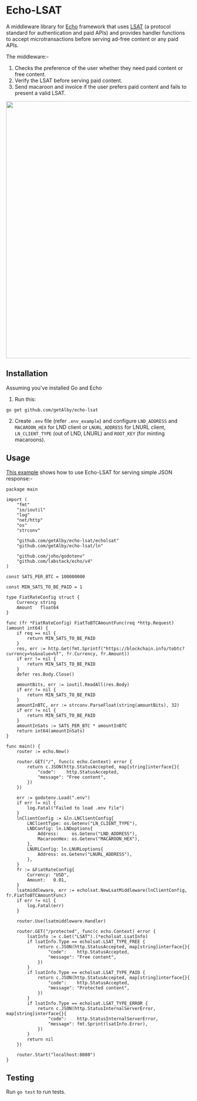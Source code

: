 # Echo-LSAT

A middleware library for [Echo](https://echo.labstack.com/) framework that uses [LSAT](https://lsat.tech/) (a protocol standard for authentication and paid APIs) and provides handler functions to accept microtransactions before serving ad-free content or any paid APIs.

The middleware:-

1. Checks the preference of the user whether they need paid content or free content.
2. Verify the LSAT before serving paid content.
3. Send macaroon and invoice if the user prefers paid content and fails to present a valid LSAT.

<img src=https://user-images.githubusercontent.com/44242169/186495498-667ef27c-a898-4433-bfe4-ba832ad3041e.png width=700/>

## Installation

Assuming you've installed Go and Echo

1. Run this:

```
go get github.com/getAlby/echo-lsat
```

2. Create `.env` file (refer `.env_example`) and configure `LND_ADDRESS` and `MACAROON_HEX` for LND client or `LNURL_ADDRESS` for LNURL client, `LN_CLIENT_TYPE` (out of LND, LNURL) and `ROOT_KEY` (for minting macaroons).  

## Usage

[This example](https://github.com/getAlby/echo-lsat/blob/main/examples/main.go) shows how to use Echo-LSAT for serving simple JSON response:-

```
package main

import (
	"fmt"
	"io/ioutil"
	"log"
	"net/http"
	"os"
	"strconv"

	"github.com/getAlby/echo-lsat/echolsat"
	"github.com/getAlby/echo-lsat/ln"

	"github.com/joho/godotenv"
	"github.com/labstack/echo/v4"
)

const SATS_PER_BTC = 100000000

const MIN_SATS_TO_BE_PAID = 1

type FiatRateConfig struct {
	Currency string
	Amount   float64
}

func (fr *FiatRateConfig) FiatToBTCAmountFunc(req *http.Request) (amount int64) {
	if req == nil {
		return MIN_SATS_TO_BE_PAID
	}
	res, err := http.Get(fmt.Sprintf("https://blockchain.info/tobtc?currency=%s&value=%f", fr.Currency, fr.Amount))
	if err != nil {
		return MIN_SATS_TO_BE_PAID
	}
	defer res.Body.Close()

	amountBits, err := ioutil.ReadAll(res.Body)
	if err != nil {
		return MIN_SATS_TO_BE_PAID
	}
	amountInBTC, err := strconv.ParseFloat(string(amountBits), 32)
	if err != nil {
		return MIN_SATS_TO_BE_PAID
	}
	amountInSats := SATS_PER_BTC * amountInBTC
	return int64(amountInSats)
}

func main() {
	router := echo.New()

	router.GET("/", func(c echo.Context) error {
		return c.JSON(http.StatusAccepted, map[string]interface{}{
			"code":    http.StatusAccepted,
			"message": "Free content",
		})
	})

	err := godotenv.Load(".env")
	if err != nil {
		log.Fatal("Failed to load .env file")
	}
	lnClientConfig := &ln.LNClientConfig{
		LNClientType: os.Getenv("LN_CLIENT_TYPE"),
		LNDConfig: ln.LNDoptions{
			Address:     os.Getenv("LND_ADDRESS"),
			MacaroonHex: os.Getenv("MACAROON_HEX"),
		},
		LNURLConfig: ln.LNURLoptions{
			Address: os.Getenv("LNURL_ADDRESS"),
		},
	}
	fr := &FiatRateConfig{
		Currency: "USD",
		Amount:   0.01,
	}
	lsatmiddleware, err := echolsat.NewLsatMiddleware(lnClientConfig, fr.FiatToBTCAmountFunc)
	if err != nil {
		log.Fatal(err)
	}

	router.Use(lsatmiddleware.Handler)

	router.GET("/protected", func(c echo.Context) error {
		lsatInfo := c.Get("LSAT").(*echolsat.LsatInfo)
		if lsatInfo.Type == echolsat.LSAT_TYPE_FREE {
			return c.JSON(http.StatusAccepted, map[string]interface{}{
				"code":    http.StatusAccepted,
				"message": "Free content",
			})
		}
		if lsatInfo.Type == echolsat.LSAT_TYPE_PAID {
			return c.JSON(http.StatusAccepted, map[string]interface{}{
				"code":    http.StatusAccepted,
				"message": "Protected content",
			})
		}
		if lsatInfo.Type == echolsat.LSAT_TYPE_ERROR {
			return c.JSON(http.StatusInternalServerError, map[string]interface{}{
				"code":    http.StatusInternalServerError,
				"message": fmt.Sprint(lsatInfo.Error),
			})
		}
		return nil
	})

	router.Start("localhost:8080")
}
```

## Testing

Run `go test` to run tests.
